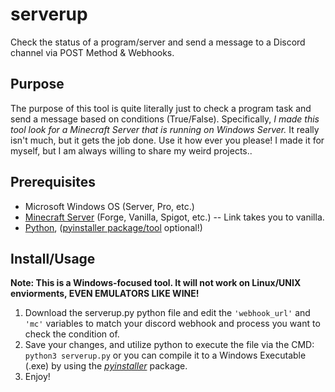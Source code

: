 # serverup

Check the status of a program/server and send a message to a Discord channel via POST Method & Webhooks.

## Purpose

The purpose of this tool is quite literally just to check a program task and send a message based on conditions (True/False). Specifically, *I made this tool look for a Minecraft Server that is running on Windows Server.* It really isn't much, but it gets the job done. Use it how ever you please! I made it for myself, but I am always willing to share my weird projects..

## Prerequisites

- Microsoft Windows OS (Server, Pro, etc.)
- [Minecraft Server](https://www.minecraft.net/en-us/download/server) (Forge, Vanilla, Spigot, etc.) -- Link takes you to vanilla.
- [Python](https://www.python.org/), ([pyinstaller package/tool](https://pypi.org/project/pyinstaller/) optional!)

## Install/Usage

**Note: This is a Windows-focused tool. It will not work on Linux/UNIX enviorments, EVEN EMULATORS LIKE WINE!**
1. Download the serverup.py python file and edit the ``'webhook_url'`` and ``'mc'`` variables to match your discord webhook and process you want to check the condition of.
2. Save your changes, and utilize python to execute the file via the CMD: ``python3 serverup.py`` or you can compile it to a Windows Executable (.exe) by using the *[pyinstaller](https://pypi.org/project/pyinstaller/)* package.
3. Enjoy!
